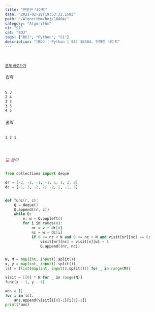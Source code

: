 ```yaml
---
title: "현명한 나이트"
date: "2021-02-28T19:53:32.169Z"
path: "/Algorithm/boj/18404/"
category: "Algorithm"
ci: "S1"
cat: "BOJ"
tags: ["BOJ", "Python", "S1"]
description: "[BOJ | Python | S1] 18404. 현명한 나이트"
---
```


<br />

<a href="https://www.acmicpc.net/problem/18404"><small>문제 바로가기</small></a>

###### 입력

```sh
5 3
2 4
3 2
3 5
4 5
```

###### 출력

```sh
1 2 1
```

<br />

##### <h5 style="color:#C587AE;">💻 풀이</h5>

```python
from collections import deque

dr = [-2, -2, -1, -1, 1, 1, 2, 2]
dc = [-1, 1, -2, 2, -2, 2, -1, 1]


def func(r, c):
    Q = deque()
    Q.append((r, c))
    while Q:
        v, w = Q.popleft()
        for i in range(8):
            nr = v + dr[i]
            nc = w + dc[i]
            if 0 <= nr < N and 0 <= nc < N and visit[nr][nc] == 0:
                visit[nr][nc] = visit[v][w] + 1
                Q.append((nr, nc))


N, M = map(int, input().split())
x, y = map(int, input().split())
lst = [list(map(int, input().split())) for _ in range(M)]

visit = [[0] * N for _ in range(N)]
func(x - 1, y - 1)

ans = []
for i in lst:
    ans.append(visit[i[0]-1][i[1]-1])
print(*ans)
```

